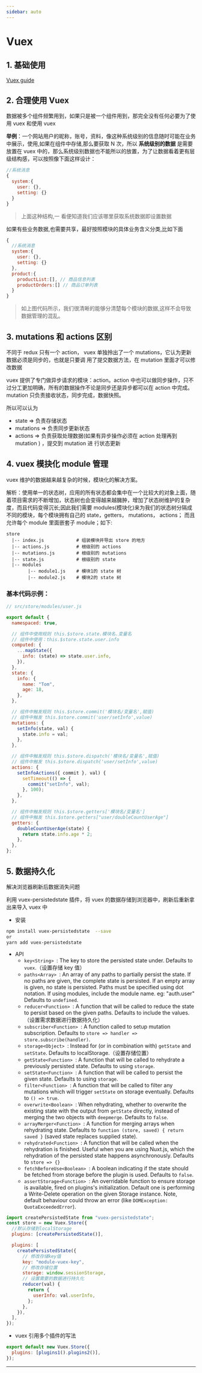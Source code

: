 ```yaml
---
sidebar: auto
---
```


# Vuex

## 1. 基础使用

[Vuex guide](https://vuex.vuejs.org/zh/guide/)

## 2. 合理使用 Vuex

数据被多个组件频繁用到，如果只是被一个组件用到，那完全没有任何必要为了使用 vuex 和使用 vuex

**举例**：一个网站用户的昵称，账号，资料，像这种系统级别的信息随时可能在业务中展示，使用,如果在组件中存储,那么要获取 N 次，所以 **系统级别的数据** 是需要放置在 vuex 中的，那么系统级别数据也不能所以的放置，为了让数据看着更有层级结构感，可以按照像下面这样设计：

```javascript
//系统消息
{
  system:{
    user: {},
    setting: {}
  }
}
```

> 上面这种结构,一 看便知道我们应该哪里获取系统数据即设置数据

如果有些业务数据,也需要共享，最好按照模块的具体业务含义分类,比如下面

```javascript
{
  //系统消息
  system:{
    user: {},
    setting: {}
  },
  product:{
    productList:[], // 商品信息列表
    productOrders:[] // 商品订单列表
  }
}
```

> 如上图代码所示，我们很清晰的能够分清楚每个模块的数据,这样不会导致数据管理的混乱。

## 3. mutations 和 actions 区别

不同于 redux 只有一个 action， vuex 单独拎出了一个 mutations，它认为更新数据必须是同步的，也就是只要调
用了提交数据方法，在 mutation 里面才可以修改数据

vuex 提供了专门做异步请求的模块：action。action 中也可以做同步操作，只不过分工更加明确，所有的数据操作不论是同步还是异步都可以在 action 中完成。mutation 只负责接收状态，同步完成，数据快照。

所以可以认为

- state => 负责存储状态
- mutations => 负责同步更新状态
- actions => 负责获取处理数据(如果有异步操作必须在 action 处理再到 mutation ) ，提交到 mutation 进
  行状态更新

## 4. vuex 模抉化 module 管理

vuex 维护的数据越来越复杂的时候，模块化的解决方案。

解析：使用单一的状态树，应用的所有状态都会集中在一个比较大的对象上面，随着项目需求的不断增加，状态树也会变得越来越臃肿，增加了状态树维护的复杂度，而且代码变得沉长;因此我们需要 modules(模块化)来为我们的状态树分隔成不同的模块，每个模块拥有自己的 state，getters， mutations， actions； 而且允许每个 module 里面嵌套子 module；如下:

```shell
store
  |-- index.js            # 组装模块并导出 store 的地方
  |-- actions.js          # 根级别的 actions
  |-- mutations.js        # 根级别的 mutations
  |-- state.js            # 根级别的 state
  |-- modules
        |-- module1.js    # 模块1的 state 树
        |-- module2.js    # 模块2的 state 树
```

### 基本代码示例：

```javascript
// src/store/modules/user.js

export default {
  namespaced: true,

  // 组件中使用规则 this.$store.state.模块名.变量名
  // 组件中使用：this.$store.state.user.info
  computed: {
    ...mapState({
      info: (state) => state.user.info,
    }),
  },
  state: {
    info: {
      name: "Tom",
      age: 18,
    },
  },

  // 组件中触发规则 this.$store.commit('模块名/变量名',赋值)
  // 组件中触发 this.$store.commit('user/setInfo',value)
  mutations: {
    setInfo(state, val) {
      state.info = val;
    },
  },

  // 组件中触发规则 this.$store.dispatch('模块名/变量名',赋值)
  // 组件中触发 this.$store.dispatch('user/setInfo',value)
  actions: {
    setInfoActions({ commit }, val) {
      setTimeout(() => {
        commit("setInfo", val);
      }, 100);
    },
  },

  // 组件中触发规则 this.$store.getters['模块名/变量名']
  // 组件中触发 this.$store.getters["user/doubleCountUserAge"]
  getters: {
    doubleCountUserAge(state) {
      return state.info.age * 2;
    },
  },
};
```

## 5. 数据持久化

解决浏览器刷新后数据消失问题

利用 vuex-persistedstate 插件，将 vuex 的数据存储到浏览器中，刷新后重新拿出来导入 vuex 中

- 安装

```bash
npm install vuex-persistedstate  --save
or
yarn add vuex-persistedstate
```

- API
  - `key<String> `: The key to store the persisted state under. Defaults to `vuex`.（设置存储 key 值）
  - `paths<Array> `: An array of any paths to partially persist the state. If no paths are given, the complete state is persisted. If an empty array is given, no state is persisted. Paths must be specified using dot notation. If using modules, include the module name. eg: "auth.user" Defaults to `undefined`.
  - `reducer<Function> `: A function that will be called to reduce the state to persist based on the given paths. Defaults to include the values.（设置需求数据进行数据持久化）
  - `subscriber<Function> `: A function called to setup mutation subscription. Defaults to `store => handler => store.subscribe(handler)`.
  - `storage<Object> `: Instead for (or in combination with) `getState` and `setState`. Defaults to localStorage.（设置存储位置）
  - `getState<Function> `: A function that will be called to rehydrate a previously persisted state. Defaults to using `storage`.
  - `setState<Function> `: A function that will be called to persist the given state. Defaults to using `storage`.
  - `filter<Function> `: A function that will be called to filter any mutations which will trigger `setState` on storage eventually. Defaults to `() => true`.
  - `overwrite<Boolean> `: When rehydrating, whether to overwrite the existing state with the output from `getState` directly, instead of merging the two objects with `deepmerge`. Defaults to `false`.
  - `arrayMerger<Function> `: A function for merging arrays when rehydrating state. Defaults to `function (store, saved) { return saved }` (saved state replaces supplied state).
  - `rehydrated<Function> `: A function that will be called when the rehydration is finished. Useful when you are using Nuxt.js, which the rehydration of the persisted state happens asynchronously. Defaults to `store => {}`
  - `fetchBeforeUse<Boolean> `: A boolean indicating if the state should be fetched from storage before the plugin is used. Defaults to `false`.
  - `assertStorage<Function> `: An overridable function to ensure storage is available, fired on plugins's initialization. Default one is performing a Write-Delete operation on the given Storage instance. Note, default behaviour could throw an error (like `DOMException: QuotaExceededError`).

```js
import createPersistedState from "vuex-persistedstate";
const store = new Vuex.Store({
  //默认存储到localStorage
  plugins: [createPersistedState()],

  plugins: [
    createPersistedState({
      // 修改存储key值
      key: "module-vuex-key",
      // 修改存储位置
      storage: window.sessionStorage,
      // 设置需要的数据进行持久化
      reducer(val) {
        return {
          userInfo: val.userInfo,
        };
      },
    }),
  ],
});
```

- vuex 引用多个插件的写法

```js
export default new Vuex.Store({
  plugins: [plugins1().plugins2()],
});
```

---

   <Vue/>
